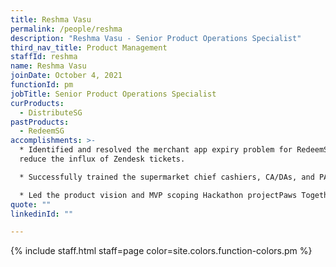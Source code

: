 ```yaml
---
title: Reshma Vasu
permalink: /people/reshma
description: "Reshma Vasu - Senior Product Operations Specialist"
third_nav_title: Product Management
staffId: reshma
name: Reshma Vasu
joinDate: October 4, 2021
functionId: pm
jobTitle: Senior Product Operations Specialist
curProducts:
  - DistributeSG
pastProducts:
  - RedeemSG
accomplishments: >-
  * Identified and resolved the merchant app expiry problem for RedeemSG to
  reduce the influx of Zendesk tickets.

  * Successfully trained the supermarket chief cashiers, CA/DAs, and PA staff for CDC Tranche 3, and coordinated with PA, IMDA, and supermarkets on training sessions.

  * Led the product vision and MVP scoping Hackathon projectPaws Together
quote: ""
linkedinId: ""

---
```


{% include staff.html staff=page color=site.colors.function-colors.pm %}
